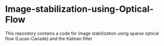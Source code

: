 # Image-stabilization-using-Optical-Flow

This repository contains a code for image stabilization using sparse optical flow (Lucas-Canade) and the Kalman filter
